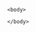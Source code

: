 <html>  

    <body>      

<script>
     const meJSON = '{"Fabricante":"Khomp", "Modelo":"IED-302", "Aplicação":"Monitoramento"}'
     const me = JSON.parse(meJSON);
     console.log(me);    
</script>        
    </body>
</html>
